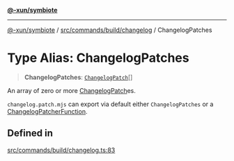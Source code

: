 [**@-xun/symbiote**](../../../../../README.md)

***

[@-xun/symbiote](../../../../../README.md) / [src/commands/build/changelog](../README.md) / ChangelogPatches

# Type Alias: ChangelogPatches

> **ChangelogPatches**: [`ChangelogPatch`](ChangelogPatch.md)[]

An array of zero or more [ChangelogPatch](ChangelogPatch.md)es.

`changelog.patch.mjs` can export via default either `ChangelogPatches` or a
[ChangelogPatcherFunction](ChangelogPatcherFunction.md).

## Defined in

[src/commands/build/changelog.ts:83](https://github.com/Xunnamius/symbiote/blob/c062d7c5dc980668c9246eeeaf1aa96da42e4471/src/commands/build/changelog.ts#L83)
